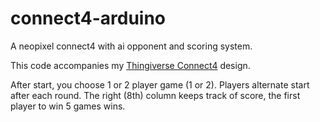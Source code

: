 # connect4-arduino
A neopixel connect4 with ai opponent and scoring system.

This code accompanies my [Thingiverse Connect4](https://www.thingiverse.com/thing:4586520) design.

After start, you choose 1 or 2 player game (1 or 2). Players alternate start after each round. The right (8th) column keeps track of score, the first player to win 5 games wins.
